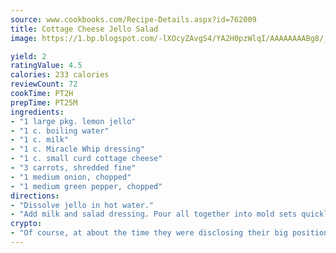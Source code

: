 ```yaml
---
source: www.cookbooks.com/Recipe-Details.aspx?id=762009
title: Cottage Cheese Jello Salad
image: https://1.bp.blogspot.com/-lXOcyZAvgS4/YA2H0pzWlqI/AAAAAAAABg8/_HX4JI-WmFM0Tz684w_qYjP9vBzksmFNgCLcBGAsYHQ/s219/20.png

yield: 2
ratingValue: 4.5
calories: 233 calories
reviewCount: 72
cookTime: PT2H
prepTime: PT25M
ingredients:
- "1 large pkg. lemon jello"
- "1 c. boiling water"
- "1 c. milk"
- "1 c. Miracle Whip dressing"
- "1 c. small curd cottage cheese"
- "3 carrots, shredded fine"
- "1 medium onion, chopped"
- "1 medium green pepper, chopped"
directions:
- "Dissolve jello in hot water."
- "Add milk and salad dressing. Pour all together into mold sets quickly."
crypto:
- "Of course, at about the time they were disclosing their big position, Bitcoin started to crash."
---
```

